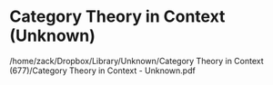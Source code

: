 # Category Theory in Context (Unknown)

/home/zack/Dropbox/Library/Unknown/Category Theory in Context (677)/Category Theory in Context - Unknown.pdf

